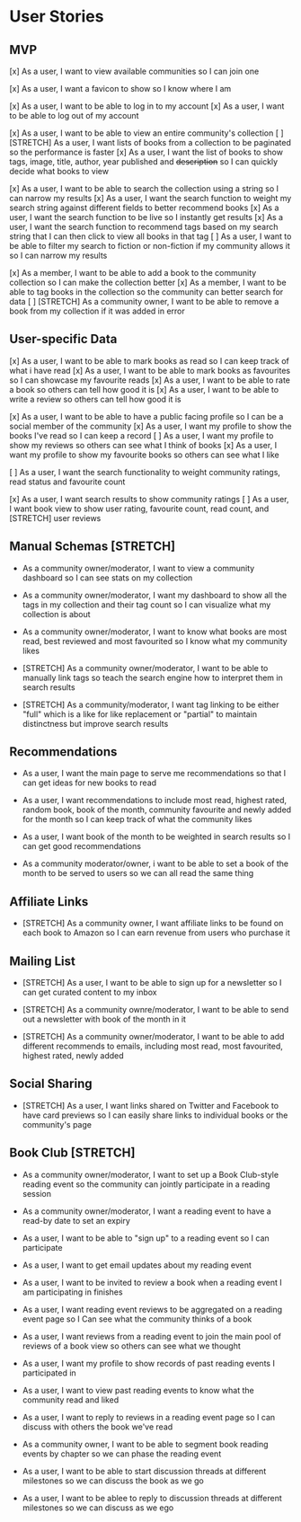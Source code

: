 # User Stories

## MVP

[x] As a user, I want to view available communities so I can join one

[x] As a user, I want a favicon to show so I know where I am 

<!-- [ ] As a user, I want to be able to register for an account with an email address -->
[x] As a user, I want to be able to log in to my account
[x] As a user, I want to be able to log out of my account

[x] As a user, I want to be able to view an entire community's collection
[ ] [STRETCH] As a user, I want lists of books from a collection to be paginated so the performance is faster
[x] As a user, I want the list of books to show tags, image, title, author, year published and ~~description~~ so I can quickly decide what books to view

[x] As a user, I want to be able to search the collection using a string so I can narrow my results
[x] As a user, I want the search function to weight my search string against different fields to better recommend books
[x] As a user, I want the search function to be live so I instantly get results
[x] As a user, I want the search function to recommend tags based on my search string that I can then click to view all books in that tag
[ ] As a user, I want to be able to filter my search to fiction or non-fiction if my community allows it so I can narrow my results

[x] As a member, I want to be able to add a book to the community collection so I can make the collection better
[x] As a member, I want to be able to tag books in the collection so the community can better search for data
[ ] [STRETCH] As a community owner, I want to be able to remove a book from my collection if it was added in error

## User-specific Data

[x] As a user, I want to be able to mark books as read so I can keep track of what i have read
[x] As a user, I want to be able to mark books as favourites so I can showcase my favourite reads
[x] As a user, I want to be able to rate a book so others can tell how good it is
[x] As a user, I want to be able to write a review so others can tell how good it is

[x] As a user, I want to be able to have a public facing profile so I can be a social member of the community
[x] As a user, I want my profile to show the books I've read so I can keep a record
[ ] As a user, I want my profile to show my reviews so others can see what I think of books
[x] As a user, I want my profile to show my favourite books so others can see what I like

[ ] As a user, I want the search functionality to weight community ratings, read status and favourite count

[x] As a user, I want search results to show community ratings
[ ] As a user, I want book view to show user rating, favourite count, read count, and [STRETCH] user reviews

## Manual Schemas [STRETCH]

* As a community owner/moderator, I want to view a community dashboard so I can see stats on my collection
* As a community owner/moderator, I want my dashboard to show all the tags in my collection and their tag count so I can visualize what my collection is about
* As a community owner/moderator, I want to know what books are most read, best reviewed and most favourited so I know what my community likes

* [STRETCH] As a community owner/moderator, I want to be able to manually link tags so teach the search engine how to interpret them in search results
* [STRETCH] As a community/moderator, I want tag linking to be either "full" which is a like for like replacement or "partial" to maintain distinctness but improve search results

## Recommendations

* As a user, I want the main page to serve me recommendations so that I can get ideas for new books to read
* As a user, I want recommendations to include most read, highest rated, random book, book of the month, community favourite and newly added for the month so I can keep track of what the community likes
* As a user, I want book of the month to be weighted in search results so I can get good recommendations

* As a community moderator/owner, i want to be able to set a book of the month to be served to users so we can all read the same thing

## Affiliate Links

* [STRETCH] As a community owner, I want affiliate links to be found on each book to Amazon so I can earn revenue from users who purchase it

## Mailing List

* [STRETCH] As a user, I want to be able to sign up for a newsletter so I can get curated content to my inbox

* [STRETCH] As a community ownre/moderator, I want to be able to send out a newsletter with book of the month in it
* [STRETCH] As a community owner/moderator, I want to be able to add different recommends to emails, including most read, most favourited, highest rated, newly added

## Social Sharing

* [STRETCH] As a user, I want links shared on Twitter and Facebook to have card previews so I can easily share links to individual books or the community's page

## Book Club [STRETCH]

* As a community owner/moderator, I want to set up a Book Club-style reading event so the community can jointly participate in a reading session
* As a community owner/moderator, I want a reading event to have a read-by date to set an expiry
* As a user, I want to be able to "sign up" to a reading event so I can participate
* As a user, I want to get email updates about my reading event
* As a user, I want to be invited to review a book when a reading event I am participating in finishes
* As a user, I want reading event reviews to be aggregated on a reading event page so I Can see what the community thinks of a book
* As a user, I want reviews from a reading event to join the main pool of reviews of a book view so others can see what we thought
* As a user, I want my profile to show records of past reading events I participated in
* As a user, I want to view past reading events to know what the community read and liked

* As a user, I want to reply to reviews in a reading event page so I can discuss with others the book we've read

* As a community owner, I want to be able to segment book reading events by chapter so we can phase the reading event
* As a user, I want to be able to start discussion threads at different milestones so we can discuss the book as we go
* As a user, I want to be ablee to reply to discussion threads at different milestones so we can discuss as we ego